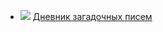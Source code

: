 * ![](/books/child_sf/Джеймс%20Дашнер/Дневник%20загадочных%20писем.jpg) [Дневник загадочных писем](/books/child_sf/Джеймс%20Дашнер/Дневник%20загадочных%20писем)